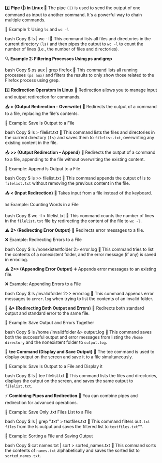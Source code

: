 1️⃣ **Pipe (|) in Linux**
🔹 The pipe `(|)` is used to send the output of one command as input to another command. It's a powerful way to chain multiple commands.

📂 Example 1: Using `ls` and `wc -l`

bash
Copy
$ ls | wc -l
📌 This command lists all files and directories in the current directory `(ls)` and then pipes the output to `wc -l` to count the number of lines (i.e., the number of files and directories).

🔍  **Example 2: Filtering Processes Using ps and grep** 

 bash
Copy
$ ps aux | grep firefox
📌 This command lists all running processes `(ps aux)` and filters the results to only show those related to the Firefox process using grep.

2️⃣  **Redirection Operators in Linux**
🔹 Redirection allows you to manage input and output redirection for commands.

📤 **> (Output Redirection – Overwrite)**
 🔄 Redirects the output of a command to a file, replacing the file's contents.

📝 Example: Save ls Output to a File

bash
Copy
$ ls > filelist.txt
📌 This command lists the files and directories in the current directory `(ls)` and saves them to `filelist.txt`, overwriting any existing content in the file.

📤 **>> (Output Redirection – Append)**
🔄 Redirects the output of a command to a file, appending to the file without overwriting the existing content.

📝 Example: Append ls Output to a File

bash
Copy
$ ls >> filelist.txt
📌 This command appends the output of ls to `filelist.txt` without removing the previous content in the file.

📥 **< (Input Redirection)**
🔄 Takes input from a file instead of the keyboard.

📊 Example: Counting Words in a File

bash
Copy
$ wc -l < filelist.txt
📌 This command counts the number of lines in the `filelist.txt` file by redirecting the content of the file to `wc -l`.

⚠️ **2> (Redirecting Error Output)**
🚨 Redirects error messages to a file.

❌ Example: Redirecting Errors to a File

bash
Copy
$ ls /nonexistentfolder 2> error.log
📌 This command tries to list the contents of a nonexistent folder, and the error message (if any) is saved in error.log.

⚠️ **2>> (Appending Error Output)**
➕ Appends error messages to an existing file.

❌ Example: Appending Errors to a File

bash
Copy
$ ls /invalidfolder 2>> error.log
📌 This command appends error messages to `error.log` when trying to list the contents of an invalid folder.

📑 **&> (Redirecting Both Output and Errors)**
🔄 Redirects both standard output and standard error to the same file.

📜 Example: Save Output and Errors Together

bash
Copy
$ ls /home /invalidfolder &> output.log
📌 This command saves both the successful output and error messages from listing the `/home directory` and the nonexistent folder to `output.log`.

🔄 **tee Command (Display and Save Output)**
🔹 The tee command is used to display output on the screen and save it to a file simultaneously.

📜 Example: Save ls Output to a File and Display it

bash
Copy
$ ls | tee filelist.txt
📌 This command lists the files and directories, displays the output on the screen, and saves the same output to `filelist.txt`.

⚡ **Combining Pipes and Redirection**
🔗 You can combine pipes and redirection for advanced operations.

📂 Example: Save Only .txt Files List to a File

bash
Copy
$ ls | grep ".txt" > textfiles.txt
📌 This command filters out .`txt files` from the ls output and saves the filtered list to `textfiles.txt`**.

🔀 Example: Sorting a File and Saving Output

bash
Copy
$ cat names.txt | sort > sorted_names.txt
📌 This command sorts the contents of `names.txt` alphabetically and saves the sorted list to `sorted_names.txt`.

